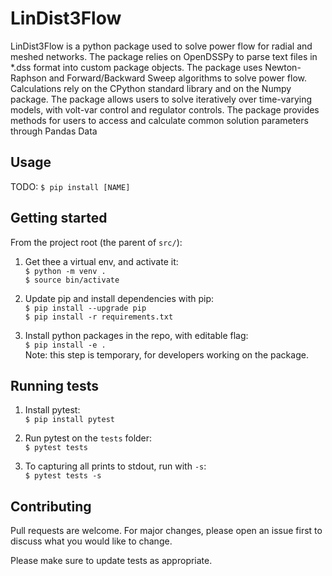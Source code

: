 # LinDist3Flow

LinDist3Flow is a python package used to solve power flow for radial and meshed networks. The package relies on OpenDSSPy to parse text files in *.dss format into custom package objects. The package uses Newton-Raphson and Forward/Backward Sweep algorithms to solve power flow. Calculations rely on the CPython standard library and on the Numpy package. The package allows users to solve iteratively over time-varying models, with volt-var control and regulator controls. The package provides methods for users to access and calculate common solution parameters through Pandas Data

## Usage

TODO:
`$ pip install [NAME]`  

## Getting started
From the project root (the parent of `src/`): 

1. Get thee a virtual env, and activate it:  
`$ python -m venv .`  
`$ source bin/activate`  

2. Update pip and install dependencies with pip:  
`$ pip install --upgrade pip`  
`$ pip install -r requirements.txt`

3. Install python packages in the repo, with editable flag:  
`$ pip install -e .`  
Note: this step is temporary, for developers working on the package.


## Running tests
1. Install pytest:  
`$ pip install pytest`

2. Run pytest on the `tests` folder:  
`$ pytest tests`

3. To capturing all prints to stdout, run with `-s`:  
`$ pytest tests -s`


## Contributing
Pull requests are welcome. For major changes, please open an issue first to discuss what you would like to change.

Please make sure to update tests as appropriate.
